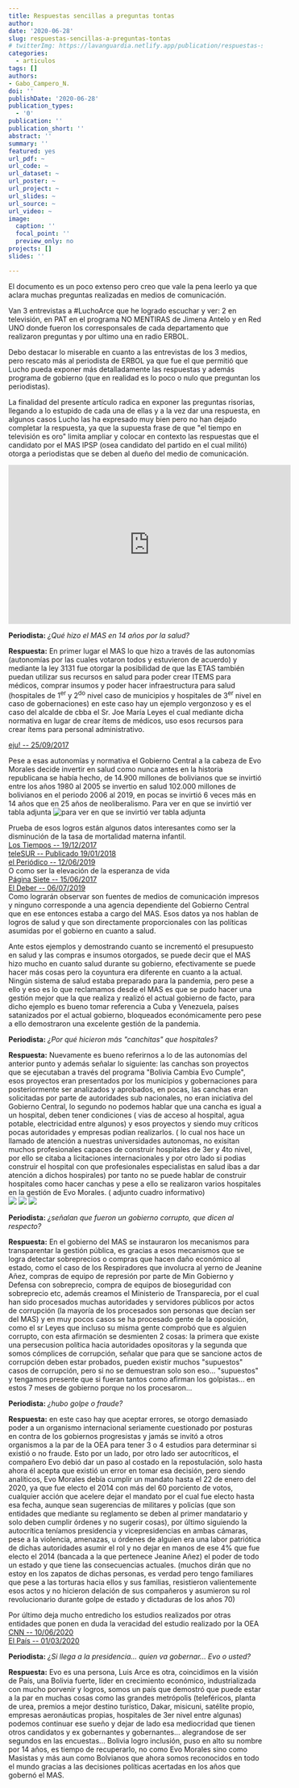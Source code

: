 ```yaml
---
title: Respuestas sencillas a preguntas tontas
author: 
date: '2020-06-28'
slug: respuestas-sencillas-a-preguntas-tontas
# twitterImg: https://lavanguardia.netlify.app/publication/respuestas-sencillas-a-preguntas-tontas/featured.jpg
categories:
  - articulos
tags: []
authors: 
- Gabo_Campero_N.
doi: ''
publishDate: '2020-06-28'
publication_types:
  - '0'
publication: ''
publication_short: ''
abstract: ''
summary: ''
featured: yes
url_pdf: ~
url_code: ~
url_dataset: ~
url_poster: ~
url_project: ~
url_slides: ~
url_source: ~
url_video: ~
image:
  caption: ''
  focal_point: ''
  preview_only: no
projects: []
slides: ''

---
```


El documento es un poco extenso pero creo que vale la pena leerlo ya que aclara muchas preguntas realizadas en medios de comunicación.

Van 3 entrevistas a #LuchoArce que he logrado escuchar y ver: 2 en televisión, en PAT en el programa NO MENTIRAS de Jimena Antelo y en Red UNO donde fueron los corresponsales de cada departamento que realizaron preguntas y por ultimo una en radio ERBOL.

Debo destacar lo miserable en cuanto a las entrevistas de los 3 medios, pero rescato más al periodista de ERBOL ya que fue el que permitió que Lucho pueda exponer más detalladamente las respuestas y además programa de gobierno (que en realidad es lo poco o nulo que preguntan los periodistas).

La finalidad del presente artículo radica en exponer las preguntas risorias, llegando a lo estupido de cada una de ellas y a la vez dar una respuesta, en algunos casos Lucho las ha expresado muy bien pero no han dejado completar la respuesta, ya que la supuesta frase de que "el tiempo en televisión es oro" limita ampliar y colocar en contexto las respuestas que el candidato por el MAS IPSP (osea candidato del partido en el cual militó) otorga a periodistas que se deben al dueño del medio de comunicación. 

<iframe width="560" height="315" src="https://www.youtube.com/embed/Hp6rs5404zo" frameborder="0" allow="accelerometer; autoplay; encrypted-media; gyroscope; picture-in-picture" allowfullscreen></iframe>

**Periodista:** *¿Qué hizo el MAS en 14 años por la salud?*

**Respuesta:** En primer lugar el MAS lo que hizo a través de las autonomías (autonomías por las cuales votaron todos y estuvieron de acuerdo) y mediante la ley 3131 fue otorgar la posibilidad de que las ETAS también puedan utilizar sus recursos en salud para poder crear ITEMS para médicos, comprar insumos y poder hacer infraestructura para salud (hospitales de 1<sup>er</sup> y 2<sup>do</sup> nivel caso de municipios y hospitales de 3<sup>er</sup> nivel en caso de gobernaciones) en este caso hay un ejemplo vergonzoso y es el caso del alcalde de cbba el Sr. Joe María Leyes el cual mediante dicha normativa en lugar de crear ítems de médicos, uso esos recursos para crear ítems para personal administrativo.<br />


[eju! -- 25/09/2017](https://eju.tv/2017/09/critican-incremento-a-items-administrativos-en-la-alcaldia-de-cochabamba/)

Pese a esas autonomías y normativa el Gobierno Central a la cabeza de Evo Morales decide invertir en salud como nunca antes en la historia republicana se había hecho, de 14.900 millones de bolivianos que se invirtió entre los años 1980 al 2005 se invertio en salud 102.000 millones de bolivianos en el periodo 2006 al 2019, en pocas se invirtió 6 veces más en 14 años que en 25 años de neoliberalismo. Para ver en que se invirtió ver tabla adjunta
![para ver en que se invirtió ver tabla adjunta](tabla.jpg)

Prueba de esos logros están algunos datos interesantes como ser la disminución de la tasa de mortalidad materna infantil. <br /> 
[Los Tiempos -- 19/12/2017](https://www.lostiempos.com/actualidad/cochabamba/20171219/mortalidad-infantil-baja-50) <br /> 
[teleSUR -- Publicado 19/01/2018](https://www.telesurtv.net/news/Bolivia-reduce-indices-de-mortalidad-y-desnutricion-infantil-20180119-0004.html)<br /> [el Periódico -- 12/06/2019](https://www.elperiodico-digital.com/2019/06/12/tasa-de-mortalidad-materno-infantil-reduce-en-un-50/) <br /> 
O como ser la elevación de la esperanza de vida <br />
[Página Siete -- 15/06/2017](https://www.paginasiete.bo/sociedad/2017/6/15/esperanza-vida-pais-subio-anos-141224.html)<br />
[El Deber -- 06/07/2019](https://eldeber.com.bo/133382_hay-mas-gente-longeva-en-bolivia-la-esperanza-de-vida-subio-a-73-anos)<br /> 
Como lograrán observar son fuentes de medios de comunicación impresos y ninguno corresponde a una agencia dependiente del Gobierno Central que en ese entonces estaba a cargo del MAS. Esos datos ya nos hablan de logros de salud y que son directamente proporcionales con las políticas asumidas por el gobierno en cuanto a salud.

Ante estos ejemplos y demostrando cuanto se incrementó el presupuesto en salud y las compras e insumos otorgados, se puede decir que el MAS hizo mucho en cuanto salud durante su gobierno, efectivamente se puede hacer más cosas pero la coyuntura era diferente en cuanto a la actual. Ningún sistema de salud estaba preparado para la pandemia, pero pese a ello y eso es lo que reclamamos desde el MAS es que se pudo hacer una gestión mejor que la que realiza y realizó el actual gobierno de facto, para dicho ejemplo es bueno tomar referencia a Cuba y Venezuela, países satanizados por el actual gobierno, bloqueados económicamente pero pese a ello demostraron una excelente gestión de la pandemia. 

**Periodista:** *¿Por qué hicieron más "canchitas" que hospitales?*

**Respuesta:** Nuevamente es bueno referirnos a lo de las autonomías del anterior punto y además señalar lo siguiente: las canchas son proyectos que se ejecutaban a través del programa "Bolivia Cambia Evo Cumple", esos proyectos eran presentados por los municipios y gobernaciones para posteriormente ser analizados y aprobados, en pocas, las canchas eran solicitadas por parte de autoridades sub nacionales, no eran iniciativa del Gobierno Central, lo segundo no podemos hablar que una cancha es igual a un hospital, deben tener condiciones ( vias de acceso al hospital, agua potable, electricidad entre algunos) y esos proyectos y siendo muy críticos pocas autoridades y empresas podían realizarlos. ( lo cual nos hace un llamado de atención a nuestras universidades autonomas, no exisitan muchos profesionales capaces de construir hospitales de 3er y 4to nivel, por ello se citaba a licitaciones internacionales y por otro lado si podias construir el hospital con que profesionales especialistas en salud ibas a dar atención a dichos hospirales) por tanto no se puede hablar de construir hospitales como hacer canchas y pese a ello se realizaron varios hospitales en la gestión de Evo Morales. ( adjunto cuadro informativo)<br /> 
![](Establecimientos1.jpg)
![](Establecimientos2.jpg)
![](Establecimientos3.jpg)

**Periodista:** *¿señalan que fueron un gobierno corrupto, que dicen al respecto?*

**Respuesta:** En el gobierno del MAS se instauraron los mecanismos para transparentar la gestión pública, es gracias a esos mecanismos que se logra detectar sobreprecios o compras que hacen daño económico al estado, como el caso de los Respiradores que involucra al yerno de Jeanine Añez, compras de equipo de represión por parte de Min Gobierno y Defensa con sobreprecio, compra de equipos de bioseguridad con sobreprecio etc, además creamos el Ministerio de Transparecia, por el cual han sido procesados muchas autoridades y servidores públicos por actos de corrupción (la mayoría de los procesados son personas que decían ser del MAS) y en muy pocos casos se ha procesado gente de la oposición, como el sr Leyes que incluso su misma gente comprobó que es alguien corrupto, con esta afirmación se desmienten 2 cosas: la primera que existe una persecusion política hacia autoridades opositoras y la segunda que somos cómplices de corrupción, señalar que para que se sancione actos de corrupción deben estar probados, pueden existir muchos "supuestos" casos de corrupción, pero si no se demuestran solo son eso... "supuestos" y tengamos presente que si fueran tantos como afirman los golpistas... en estos 7 meses de gobierno porque no los procesaron...

**Periodista:** *¿hubo golpe o fraude?*

**Respuesta:** en este caso hay que aceptar errores, se otorgo demasiado poder a un organismo internacional seriamente cuestionado por posturas en contra de los gobiernos progresistas y jamás se invitó a otros organismos a la par de la OEA para tener 3 o 4 estudios para determinar si existió o no fraude. Esto por un lado, por otro lado ser autocríticos, el compañero Evo debió dar un paso al costado en la repostulación, solo hasta ahora él acepta que existió un error en tomar esa decisión, pero siendo analíticos, Evo Morales debía cumplir un mandato hasta el 22 de enero del 2020, ya que fue electo el 2014 con más del 60 porciento de votos, cualquier acción que acelere dejar el mandato por el cual fue electo hasta esa fecha, aunque sean sugerencias de militares y policías (que son entidades que mediante su reglamento se deben al primer mandatario y solo deben cumplir órdenes y no sugerir cosas), por último siguiendo la autocrítica teníamos presidencia y vicepresidencias en ambas cámaras, pese a la violencia, amenazas, u órdenes de alguien era una labor patriótica de dichas autoridades asumir el rol y no dejar en manos de ese 4% que fue electo el 2014 (bancada a la que pertenece Jeanine Añez) el poder de todo un estado y que tiene las consecuencias actuales. (muchos dirán que no estoy en los zapatos de dichas personas, es verdad pero tengo familiares que pese a las torturas hacia ellos y sus familias, resistieron valientemente esos actos y no hicieron delación de sus compañeros y asumieron su rol revolucionario durante golpe de estado y dictaduras de los años 70)

Por último deja mucho entredicho los estudios realizados por otras entidades que ponen en duda la veracidad del estudio realizado por la OEA
[CNN -- 10/06/2020](https://cnnespanol.cnn.com/2020/06/10/alerta-elecciones-en-bolivia-un-estudio-pone-en-duda-analisis-de-la-oea/)<br />
[El País -- 01/03/2020](https://elpais.com/internacional/2020/02/28/actualidad/1582854382_491874.html)

**Periodista:** *¿Si llega a la presidencia... quien va gobernar... Evo o usted?*

**Respuesta:** Evo es una persona, Luis Arce es otra, coincidimos en la visión de País, una Bolivia fuerte, líder en crecimiento económico, industrializada con mucho porvenir y logros, somos un país que demostró que puede estar a la par en muchas cosas como las grandes metrópolis (teleféricos, planta de urea, premios a mejor destino turístico, Dakar, misicuni, satélite propio, empresas aeronáuticas propias, hospitales de 3er nivel entre algunas) podemos continuar ese sueño y dejar de lado esa mediocridad que tienen otros candidatos y ex gobernantes y gobernantes... alegrandose de ser segundos en las encuestas... Bolivia logro inclusión, puso en alto su nombre por 14 años, es tiempo de recuperarlo, no como Evo Morales sino como Masistas y más aun como Bolvianos que ahora somos reconocidos en todo el mundo gracias a las decisiones políticas acertadas en los años que gobernó el MAS.
